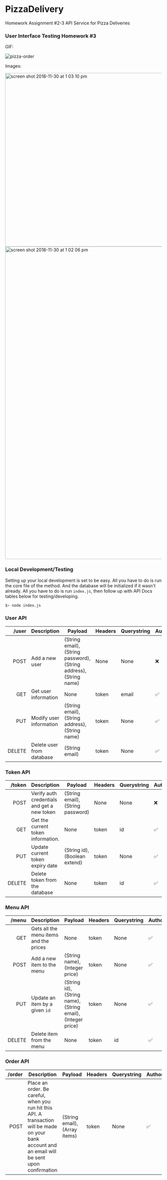# PizzaDelivery

Homework Assignment #2-3 API Service for Pizza Deliveries

### User Interface Testing Homework #3

GIF:

![pizza-order](https://user-images.githubusercontent.com/18662248/49285642-ac739200-f4a0-11e8-9b18-16c8ace58f71.gif)

Images:

<img width="557" alt="screen shot 2018-11-30 at 1 03 10 pm" src="https://user-images.githubusercontent.com/18662248/49285650-b09faf80-f4a0-11e8-865b-ebaf9b49096a.png">

<img width="1003" alt="screen shot 2018-11-30 at 1 02 06 pm" src="https://user-images.githubusercontent.com/18662248/49285649-b09faf80-f4a0-11e8-8ff6-e6af6bfba886.png">




### Local Development/Testing

Setting up your local development is set to be easy. All you have to do is run the core file of the method. And
the database will be initialized if it wasn't already. All you have to do is run `index.js`,
then follow up with API Docs tables below for testing/developing.

```sh
$> node index.js
```

### User API


|  /user | Description               | Payload                                                            | Headers | Querystring | Authorization |
|-------:|---------------------------|--------------------------------------------------------------------|---------|-------------|---------------|
| POST   | Add a new user            | (String email), (String password), (String address), (String name) | None    | None        | :x:         |
| GET    | Get user information      | None                                                               | token   | email       | :white_check_mark:          |
| PUT    | Modify user information   | (String email), (String address), (String name)                    | token   | None        | :white_check_mark:          |
| DELETE | Delete user from database | (String email)                                                     | token   | None        | :white_check_mark:          |


### Token API


| /token | Description                                 | Payload                           | Headers | Querystring | Authorization |
|-------:|---------------------------------------------|-----------------------------------|---------|-------------|---------------|
| POST   | Verify auth credentials and get a new token | (String email), (String password) | None    | None        | :x:         |
| GET    | Get the current token information.          | None                              | token   | id          | :white_check_mark:          |
| PUT    | Update current token expiry date            | (String id), (Boolean extend)     | token   | None        | :white_check_mark:          |
| DELETE | Delete token from the database              | None                              | token   | id          | :white_check_mark:          |


### Menu API

|  /menu | Description                            | Payload                                                     | Headers | Querystring | Authorization      |
|-------:|----------------------------------------|-------------------------------------------------------------|---------|-------------|--------------------|
| GET    | Gets all the menu items and the prices | None                                                        | token   | None        | :white_check_mark: |
| POST   | Add a new item to the menu             | (String name), (Integer price)                              | token   | None        | :white_check_mark: |
| PUT    | Update an item by a given `id`         | (String id), (String name), (String email), (Integer price) | token   | None        | :white_check_mark: |
| DELETE | Delete item from the menu              | None                                                        | token   | id          | :white_check_mark: |


### Order API

| /order | Description                                                                                                                                        | Payload                       | Headers | Querystring | Authorization      |
|-------:|----------------------------------------------------------------------------------------------------------------------------------------------------|-------------------------------|---------|-------------|--------------------|
| POST   | Place an order. Be careful, when you run hit this API. A transaction will be made on your bank account and an email will be sent upon confirmation | (String email), (Array items) | token   | None        | :white_check_mark: |

